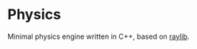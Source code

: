 # Physics

Minimal physics engine written in C++, based on [raylib](https://github.com/raysan5/raylib).
